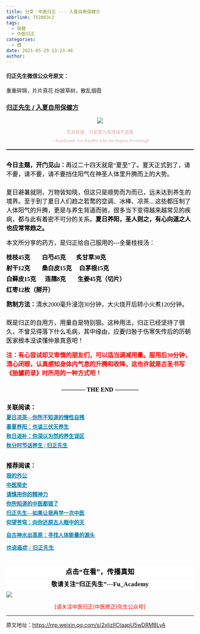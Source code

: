 ```yaml
---
title: 分享：中医归正 --- 入夏自用保健方
abbrlink: 752003c2
tags:
  - 保健
  - 中医归正
categories:
  - 摘
date: 2021-05-29 13:23:48
author:
---
```


#### 归正先生微信公众号原文：

重重碎锦，片片真花
纷披草树，散乱烟霞

<!-- more -->

###  [归正先生 / 入夏自用保健方](https://mp.weixin.qq.com/s/2xlizIICtaapU5wDRMBLyA "跳转至原文")



<div class="rich_media_content ">
                    <p style="text-align: center;"><img class="rich_pages js_insertlocalimg" src="https://tvax4.sinaimg.cn/large/8bf740e1gy1gqz7gr7j0pj20jd0cpdw2.jpg" data-type="jpeg" data-w="697" style=""  /></p><section style="white-space: normal;text-align: center;margin-top: 5px;margin-bottom: 5px;line-height: normal;"><span style="background-color: rgb(255, 255, 255);color: rgb(215, 171, 169);font-family: 仿宋;font-size: 12px;">吾非真理，只是要为真理铺平道路</span></section><p style="white-space: normal;text-align: center;margin-top: 5px;line-height: normal;margin-bottom: 15px;"><span style="background-color: rgb(255, 255, 255);color: rgb(215, 171, 169);font-family: 仿宋;font-size: 12px;">---Rambrandt Van Rijn</span><span style="background-color: rgb(255, 255, 255);color: rgb(215, 171, 169);font-family: 仿宋;font-size: 12px;">《St.John the Baptist Preaching</span><span style="background-color: rgb(255, 255, 255);color: rgb(215, 171, 169);font-family: 仿宋;font-size: 12px;">》</span></p><hr style="white-space: normal;border-style: solid;border-right-width: 0px;border-bottom-width: 0px;border-left-width: 0px;border-color: rgba(0, 0, 0, 0.1);transform-origin: 0px 0px;transform: scale(1, 0.5);"  /><p style="margin: 25px 0cm 15px;white-space: normal;"><strong><span style="color: rgb(0, 0, 0);font-family: 仿宋;font-size: 16px;">今日主题，开门见山：</span></strong><span style="color: rgb(0, 0, 0);font-family: 仿宋;font-size: 16px;">再过二十四天就是“夏至”了。夏天正式到了，请不要，请不要，请不要挡住阳气在神圣人体里升腾而上的大势。</span><strong><span style="color: rgb(0, 0, 0);font-family: 仿宋;font-size: 16px;"></span></strong><span style="color: rgb(0, 0, 0);font-family: 仿宋;font-size: 16px;"></span></p><section style="margin: 25px 0cm 15px;white-space: normal;"><span style="color: rgb(0, 0, 0);font-family: 仿宋;font-size: 16px;">夏日避暑就阴，</span><span style="color: rgb(0, 0, 0);font-family: 仿宋;font-size: 16px;">万</span><span style="color: rgb(0, 0, 0);font-family: 仿宋;font-size: 16px;">物皆知晓</span><span style="color: rgb(0, 0, 0);font-family: 仿宋;font-size: 16px;">，</span><span style="color: rgb(0, 0, 0);font-family: 仿宋;font-size: 16px;">但这</span><span style="color: rgb(0, 0, 0);font-family: 仿宋;font-size: 16px;">只是顺势而</span><span style="color: rgb(0, 0, 0);font-family: 仿宋;font-size: 16px;">为而已，</span><span style="color: rgb(0, 0, 0);font-family: 仿宋;font-size: 16px;">远未达到</span><span style="color: rgb(0, 0, 0);font-family: 仿宋;font-size: 16px;">养生的</span><span style="color: rgb(0, 0, 0);font-family: 仿宋;font-size: 16px;">境界。</span><span style="color: rgb(0, 0, 0);font-family: 仿宋;font-size: 16px;">至于到了夏日人们趋之若鹜的</span><span style="color: rgb(0, 0, 0);font-family: 仿宋;font-size: 16px;">空调、</span><span style="color: rgb(0, 0, 0);font-family: 仿宋;font-size: 16px;">冰</span><span style="color: rgb(0, 0, 0);font-family: 仿宋;font-size: 16px;">棒</span><span style="color: rgb(0, 0, 0);font-family: 仿宋;font-size: 16px;">、</span><span style="color: rgb(0, 0, 0);font-family: 仿宋;font-size: 16px;">凉茶... 这些都压制了人体阳气的升腾，更是与养生背道而驰，很多</span><span style="color: rgb(0, 0, 0);font-family: 仿宋;font-size: 16px;">当下变得越来越</span><span style="color: rgb(0, 0, 0);font-family: 仿宋;font-size: 16px;">常见的疾</span><span style="color: rgb(0, 0, 0);font-family: 仿宋;font-size: 16px;">病，都与此</span><span style="color: rgb(0, 0, 0);font-family: 仿宋;font-size: 16px;">有着密不可分的关系。</span><strong><span style="color: rgb(0, 0, 0);font-family: 仿宋;font-size: 16px;">夏日养阳</span><span style="color: rgb(0, 0, 0);font-family: 仿宋;font-size: 16px;">，圣人则之，有心向道之人也应常常</span><span style="color: rgb(0, 0, 0);font-family: 仿宋;font-size: 16px;">趋之。</span></strong><span style="color: rgb(0, 0, 0);font-family: 仿宋;font-size: 16px;"></span><br  /></section><section style="margin-top: 15px;margin-bottom: 15px;white-space: normal;"><span style="color: rgb(0, 0, 0);font-family: 仿宋;font-size: 16px;">本文所分享的药方，是归正给自己服用的---全量桂枝汤：</span></section><section style="margin-top: 5px;margin-bottom: 5px;white-space: normal;line-height: normal;text-align: left;"><strong><span style="color: rgb(0, 0, 0);font-family: 仿宋;font-size: 16px;">桂枝45克&nbsp;&nbsp;&nbsp;&nbsp;&nbsp;&nbsp;&nbsp;&nbsp;白芍45克&nbsp;&nbsp;&nbsp;&nbsp;&nbsp;&nbsp;&nbsp;炙甘草30克</span></strong></section><section style="margin-top: 5px;margin-bottom: 5px;white-space: normal;line-height: normal;text-align: left;"><strong><span style="color: rgb(0, 0, 0);font-family: 仿宋;font-size: 16px;">射干12克&nbsp;&nbsp;&nbsp;&nbsp;&nbsp;&nbsp;&nbsp;&nbsp;桑白皮15克&nbsp;&nbsp;&nbsp;&nbsp;&nbsp;白茅根15克<br  /></span></strong></section><section style="margin-top: 5px;margin-bottom: 5px;white-space: normal;line-height: normal;text-align: left;"><strong><span style="color: rgb(0, 0, 0);font-family: 仿宋;font-size: 16px;">白藓皮15克&nbsp;&nbsp;&nbsp;&nbsp;&nbsp;&nbsp;连翘8克&nbsp;&nbsp;&nbsp;&nbsp;&nbsp;&nbsp;&nbsp;&nbsp;生姜45克（切片）</span></strong></section><section style="margin-top: 5px;white-space: normal;line-height: normal;margin-bottom: 15px;text-align: left;"><strong><span style="color: rgb(0, 0, 0);font-family: 仿宋;font-size: 16px;">红枣12枚（掰开）</span></strong></section><p style="margin-top: 5px;white-space: normal;line-height: normal;margin-bottom: 15px;"><span style="color: rgb(0, 0, 0);font-family: 仿宋;font-size: 16px;"><strong>熬制方法：</strong>清水</span><span style="color: rgb(0, 0, 0);font-family: 仿宋;font-size: 16px;">20</span><span style="color: rgb(0, 0, 0);font-family: 仿宋;font-size: 16px;">00毫升浸泡30分钟，大火烧开后转小火煮120分钟。</span></p><p style="margin: 25px 0cm 15px;white-space: normal;"><span style="color: rgb(0, 0, 0);font-family: 仿宋;font-size: 16px;">既是归正的自用方，用量自是特别狠。这种用法，归正已经坚持了很久，不曾见得落下什么毛病，其中缘由，应要归咎于伤寒失传后的历朝医家根本没读懂仲景真意吧！</span></p><p style="margin: 10px 0cm 25px;white-space: normal;"><span style="font-size: 16px;"><strong><span style="font-family: 仿宋;color: rgb(255, 0, 0);">注：有心尝试却又审慎的朋友们，可以适当调减用量。服用后30分钟，清心闭眼，认真感知身体内气息的升腾和收降，这也许就是古圣书写《胎臚药录》时所用的一种方式吧！</span></strong></span></p><section style="margin-top: 5px;margin-bottom: 25px;white-space: normal;line-height: normal;"><span style="color: rgb(0, 0, 0);font-family: 仿宋;font-size: 16px;"></span></section><section style="margin-top: 25px;margin-bottom: 5px;white-space: normal;text-align: center;"><strong><span style="color: rgb(0, 0, 0);font-family: 仿宋;font-size: 16px;">———— THE&nbsp;END ————</span></strong></section><p style="margin-top: 25px;margin-bottom: 5px;white-space: normal;"><span style="color:#000000;font-family:仿宋;"><span style="font-size: 16px;"><strong>关联阅读：</strong></span></span></p><section style="margin-top: 5px;margin-bottom: 5px;white-space: normal;line-height: normal;"><a target="_blank" href="http://mp.weixin.qq.com/s?__biz=MzI5NzQzMzY5NQ==&amp;mid=2247484082&amp;idx=1&amp;sn=6c2a09b103e76aa6041d712ed9f82832&amp;chksm=ecb46d82dbc3e494f78c5f23b44a24f4293589edfd568c9b26f807cf0c9716b9259a58cefd36&amp;scene=21#wechat_redirect" data-itemshowtype="0" tab="innerlink" data-linktype="2"><strong><span style="text-decoration: underline;color: rgb(0, 122, 170);font-family: 仿宋;font-size: 14px;text-align: center;">夏日凉茶---你所不知道的慢性自残</span></strong></a></section><section style="margin-top: 5px;margin-bottom: 5px;white-space: normal;line-height: normal;"><a target="_blank" href="http://mp.weixin.qq.com/s?__biz=MzI5NzQzMzY5NQ==&amp;mid=2247483798&amp;idx=1&amp;sn=e7b0185b17eaaf5560f916b51fd63e51&amp;chksm=ecb46ea6dbc3e7b04f7857626a7c7b625ebc4eeecf9c87b7a810c4cded75a20e7c9b1b271663&amp;scene=21#wechat_redirect" data-itemshowtype="0" tab="innerlink" data-linktype="2"><strong><span style="text-decoration: underline;color: rgb(0, 122, 170);font-family: 仿宋;font-size: 14px;text-align: center;">春夏养阳：也谈三伏天养生</span></strong></a></section><section style="margin-top: 5px;margin-bottom: 5px;white-space: normal;line-height: normal;"><a target="_blank" href="http://mp.weixin.qq.com/s?__biz=MzI5NzQzMzY5NQ==&amp;mid=2247483847&amp;idx=1&amp;sn=f02c5a071da452eb11bc6bb9c0199a27&amp;chksm=ecb46ef7dbc3e7e16a5a0dae76ad0c4b7b1bcaea6f8d8b4443ef3856dc04330aaaf1303c4264&amp;scene=21#wechat_redirect" data-itemshowtype="0" tab="innerlink" data-linktype="2"><strong><span style="text-decoration: underline;color: rgb(0, 122, 170);font-family: 仿宋;font-size: 14px;text-align: center;">秋日进补：你深以为然的养生误区</span></strong></a><br  /></section><section style="margin-top: 5px;margin-bottom: 5px;white-space: normal;line-height: normal;"><a target="_blank" href="http://mp.weixin.qq.com/s?__biz=MzI5NzQzMzY5NQ==&amp;mid=2247483860&amp;idx=1&amp;sn=f010bdaff9f9d6e4cbb856f55a614eaf&amp;chksm=ecb46ee4dbc3e7f2cc01dd6603e654d76f2eab9aa7e5b64e3fa7daae7f4446e68119edbe633b&amp;scene=21#wechat_redirect" data-itemshowtype="0" tab="innerlink" data-linktype="2"><strong><span style="text-decoration: underline;color: rgb(0, 122, 170);font-family: 仿宋;font-size: 14px;text-align: center;">秋分时节话养生 / 归正先生</span></strong></a><br  /></section><section style="margin-top: 5px;margin-bottom: 5px;white-space: normal;line-height: normal;"><br  /></section><p style="margin-top: 10px;margin-bottom: 5px;white-space: normal;"><strong><span style="color: rgb(0, 0, 0);font-family: 仿宋;font-size: 16px;">推荐阅读：</span></strong></p><p style="margin-top: 5px;margin-bottom: 5px;white-space: normal;line-height: normal;"><strong><span style="text-decoration: underline;color: rgb(0, 122, 170);font-family: 仿宋;font-size: 14px;text-align: center;"><a href="http://mp.weixin.qq.com/s?__biz=MzI5NzQzMzY5NQ==&amp;mid=2247483946&amp;idx=1&amp;sn=ea0bcd7f5add86208cff4173eadf6556&amp;chksm=ecb46d1adbc3e40cd0deb6d82999f4e138aeccfbcc696966f0eab5f4732075037fa7eb6caa07&amp;scene=21#wechat_redirect" target="_blank" data-linktype="2" style="color: rgb(0, 122, 170);">我的外公</a></span><span style="color: rgb(0, 122, 170);font-family: 仿宋;font-size: 14px;text-align: center;"></span></strong></p><p style="margin-top: 5px;margin-bottom: 5px;white-space: normal;line-height: normal;"><a target="_blank" href="http://mp.weixin.qq.com/s?__biz=MzI5NzQzMzY5NQ==&amp;mid=2247484224&amp;idx=1&amp;sn=000e808f30509ab836574f26196e5a51&amp;chksm=ecb46c70dbc3e5662d3556e2cc6fc0605c2ef403783ba571bebc7124902547c5f2eb727110b0&amp;scene=21#wechat_redirect" data-itemshowtype="0" tab="innerlink" data-linktype="2"><strong><span style="text-decoration: underline;color: rgb(0, 122, 170);font-family: 仿宋;font-size: 14px;text-align: center;">中医简史</span></strong></a><br  /></p><p style="margin-top: 5px;margin-bottom: 5px;white-space: normal;line-height: normal;"><a href="http://mp.weixin.qq.com/s?__biz=MzI5NzQzMzY5NQ==&amp;mid=2247484012&amp;idx=1&amp;sn=7cb2b912d3850de25b5c5f46c9399bf9&amp;chksm=ecb46d5cdbc3e44ab3fdf567fc8adb4169158ac24916333d995d2b7fca7650d470b53380a702&amp;scene=21#wechat_redirect" target="_blank" data-linktype="2" style="color: rgb(0, 122, 170);text-decoration: underline;font-family: 仿宋;font-size: 14px;"><strong><span style="text-align: center;">请慎用你的精神力</span></strong></a></p><p style="margin-top: 5px;margin-bottom: 5px;white-space: normal;line-height: normal;"><a href="http://mp.weixin.qq.com/s?__biz=MzI5NzQzMzY5NQ==&amp;mid=2247484107&amp;idx=1&amp;sn=9376c455f88cc445f0686c49d45681e5&amp;chksm=ecb46dfbdbc3e4edacc5b562a6ff088f95105aa6a4ed765f102502503f0311be1d43bbe73854&amp;scene=21#wechat_redirect" target="_blank" data-linktype="2" style="color: rgb(0, 122, 170);text-decoration: underline;"><strong><span style="font-family: 仿宋;font-size: 14px;text-align: center;">你所知道的中医都错了</span></strong></a><br  /></p><p style="margin-top: 5px;margin-bottom: 5px;white-space: normal;line-height: normal;"><a href="http://mp.weixin.qq.com/s?__biz=MzI5NzQzMzY5NQ==&amp;mid=2247484087&amp;idx=1&amp;sn=b76fe020a7a744a3f3c7850ad15671e6&amp;chksm=ecb46d87dbc3e491b5c1b56acfa70882bbf3af3c355f8e999c60476e7028238e2441eed1d4da&amp;scene=21#wechat_redirect" target="_blank" data-linktype="2" style="color: rgb(0, 122, 170);text-decoration: underline;"><strong><span style="font-family: 仿宋;font-size: 14px;text-align: center;">归正先生---如果让我再学一次中医</span></strong></a></p><p style="margin-top: 5px;margin-bottom: 5px;white-space: normal;line-height: normal;"><a href="http://mp.weixin.qq.com/s?__biz=MzI5NzQzMzY5NQ==&amp;mid=2247483964&amp;idx=1&amp;sn=f3981bc0edee904bfcf1f8318ba17db9&amp;chksm=ecb46d0cdbc3e41a1b9690db7c84e9150a12dd3fba6ddcb109fc3dec54f2a88f6f540db9b44b&amp;scene=21#wechat_redirect" target="_blank" data-linktype="2" style="color: rgb(0, 122, 170);text-decoration: underline;font-family: 仿宋;font-size: 14px;"><strong><span style="text-align: center;">仰望苍穹：向你还原古人眼中的天</span></strong></a></p><p style="white-space: normal;"><strong><span style="text-decoration: underline;font-family: 仿宋;font-size: 14px;color: rgb(0, 122, 170);text-align: center;"><a href="http://mp.weixin.qq.com/s?__biz=MzI5NzQzMzY5NQ==&amp;mid=2247483837&amp;idx=1&amp;sn=ee187f53d00e93d4df6fcf2d4cecd2a9&amp;chksm=ecb46e8ddbc3e79b68c067618a189e628651cf85a23b947cdb7e4aa3a1edd3b4f100d4566b97&amp;scene=21#wechat_redirect" target="_blank" data-linktype="2" style="color: rgb(0, 122, 170);">自古神水出高原：寻找人体能量的源头</a></span></strong><br  /></p><p style="margin-top: 5px;margin-bottom: 5px;white-space: normal;line-height: normal;"><strong style="color: rgb(0, 122, 170);text-decoration: underline;font-family: 仿宋;letter-spacing: 0.5px;font-size: 14px;background-color: rgb(255, 255, 255);"><a href="http://mp.weixin.qq.com/s?__biz=MzI5NzQzMzY5NQ==&amp;mid=2247484160&amp;idx=1&amp;sn=0e87693db4b2b76954137fb20b0bc7df&amp;chksm=ecb46c30dbc3e52630634fc9b13cc9ca29deba458be5a195a4c91a3a161f160508b928bdf330&amp;scene=21#wechat_redirect" target="_blank" data-linktype="2" style="color: rgb(0, 122, 170);">也说癌症 / 归正先生</a></strong></p><p style="margin-top: 5px;margin-bottom: 5px;white-space: normal;line-height: normal;"><br  /></p><section style="margin-top: 20px;margin-bottom: 5px;white-space: normal;max-width: 100%;font-family: -apple-system, BlinkMacSystemFont, &quot;Helvetica Neue&quot;, &quot;PingFang SC&quot;, &quot;Hiragino Sans GB&quot;, &quot;Microsoft YaHei UI&quot;, &quot;Microsoft YaHei&quot;, Arial, sans-serif;letter-spacing: 0.544px;font-size: 16px;min-height: 1em;color: rgb(62, 62, 62);text-align: center;line-height: 1.75em;background-color: rgb(255, 255, 255);box-sizing: border-box !important;overflow-wrap: break-word !important;"><strong style="max-width: 100%;box-sizing: border-box !important;overflow-wrap: break-word !important;"><span style="max-width: 100%;font-size: 18px;color: rgb(0, 0, 0);font-family: 仿宋;letter-spacing: 0.5px;box-sizing: border-box !important;overflow-wrap: break-word !important;">点击“在看”，传播真知</span></strong></section><section style="margin-top: 5px;margin-bottom: 5px;white-space: normal;max-width: 100%;font-family: -apple-system, BlinkMacSystemFont, &quot;Helvetica Neue&quot;, &quot;PingFang SC&quot;, &quot;Hiragino Sans GB&quot;, &quot;Microsoft YaHei UI&quot;, &quot;Microsoft YaHei&quot;, Arial, sans-serif;letter-spacing: 0.544px;font-size: 16px;min-height: 1em;color: rgb(62, 62, 62);text-align: center;line-height: 1.75em;background-color: rgb(255, 255, 255);box-sizing: border-box !important;overflow-wrap: break-word !important;"><strong style="max-width: 100%;box-sizing: border-box !important;overflow-wrap: break-word !important;"><span style="max-width: 100%;font-size: 18px;color: rgb(0, 0, 0);font-family: 仿宋;letter-spacing: 0.5px;box-sizing: border-box !important;overflow-wrap: break-word !important;"><strong style="max-width: 100%;color: rgb(62, 62, 62);font-size: 16px;box-sizing: border-box !important;overflow-wrap: break-word !important;"><span style="max-width: 100%;color: rgb(0, 0, 0);box-sizing: border-box !important;overflow-wrap: break-word !important;">敬请关注“归正先生”---Fu_Academy</span></strong></span></strong></section>
					<img style="clear: both; display: block; margin:auto;" src="http://wx1.sinaimg.cn/mw690/8bf740e1gy1fgqt1hfuomj20hs0bzmyp.jpg" /><p style="text-align: center; color: red">[请关注中医归正(中医修正)先生公众号]</p><hr />
                </div>



原文地址：https://mp.weixin.qq.com/s/2xlizIICtaapU5wDRMBLyA


